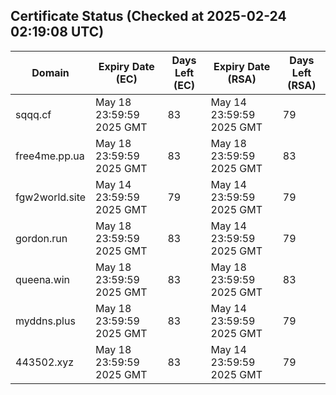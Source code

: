 ## Certificate Status (Checked at 2025-02-24 02:19:08 UTC)
| Domain | Expiry Date (EC) | Days Left (EC) | Expiry Date (RSA) | Days Left (RSA) |
|--------|-------------------|----------------|--------------------|--------------------|
| sqqq.cf | May 18 23:59:59 2025 GMT | 83 | May 14 23:59:59 2025 GMT | 79 |
| free4me.pp.ua | May 18 23:59:59 2025 GMT | 83 | May 18 23:59:59 2025 GMT | 83 |
| fgw2world.site | May 14 23:59:59 2025 GMT | 79 | May 14 23:59:59 2025 GMT | 79 |
| gordon.run | May 18 23:59:59 2025 GMT | 83 | May 14 23:59:59 2025 GMT | 79 |
| queena.win | May 18 23:59:59 2025 GMT | 83 | May 18 23:59:59 2025 GMT | 83 |
| myddns.plus | May 18 23:59:59 2025 GMT | 83 | May 14 23:59:59 2025 GMT | 79 |
| 443502.xyz | May 18 23:59:59 2025 GMT | 83 | May 14 23:59:59 2025 GMT | 79 |
